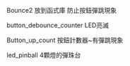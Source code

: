 Bounce2 
放到函式庫 防止按鈕彈跳現象

button_debounce_counter 
LED亮滅 

Button_up_count 
按鈕計數器~有彈跳現象

led_pinball
4顆燈的彈珠台